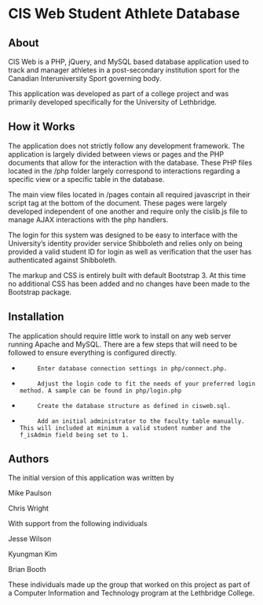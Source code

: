 CIS Web Student Athlete Database
==============

About
--------------
CIS Web is a PHP, jQuery, and MySQL based database application used to track and manager athletes in a post-secondary institution sport for the Canadian Interuniversity Sport governing body.

This application was developed as part of a college project and was primarily developed specifically for the University of Lethbridge.

How it Works
--------------
The application does not strictly follow any development framework. The application is largely divided between views or pages and the PHP documents that allow for the interaction with the database. These PHP files located in the /php folder largely correspond to interactions regarding a specific view or a specific table in the database.

The main view files located in /pages contain all required javascript in their script tag at the bottom of the document. These pages were largely developed independent of one another and require only the cislib.js file to manage AJAX interactions with the php handlers.

The login for this system was designed to be easy to interface with the University’s identity provider service Shibboleth and relies only on being provided a valid student ID for login as well as verification that the user has authenticated against Shibboleth.

The markup and CSS is entirely built with default Bootstrap 3. At this time no additional CSS has been added and no changes have been made to the Bootstrap package.

Installation
--------------
The application should require little work to install on any web server running Apache and MySQL. There are a few steps that will need to be followed to ensure everything is configured directly.

-          Enter database connection settings in php/connect.php.
-          Adjust the login code to fit the needs of your preferred login method. A sample can be found in php/login.php
-          Create the database structure as defined in cisweb.sql.
-          Add an initial administrator to the faculty table manually. This will included at minimum a valid student number and the f_isAdmin field being set to 1.

Authors
--------------
The initial version of this application was written by


Mike Paulson

Chris Wright


With support from the following individuals


Jesse Wilson

Kyungman Kim

Brian Booth


These individuals made up the group that worked on this project as part of a Computer Information and Technology program at the Lethbridge College.

